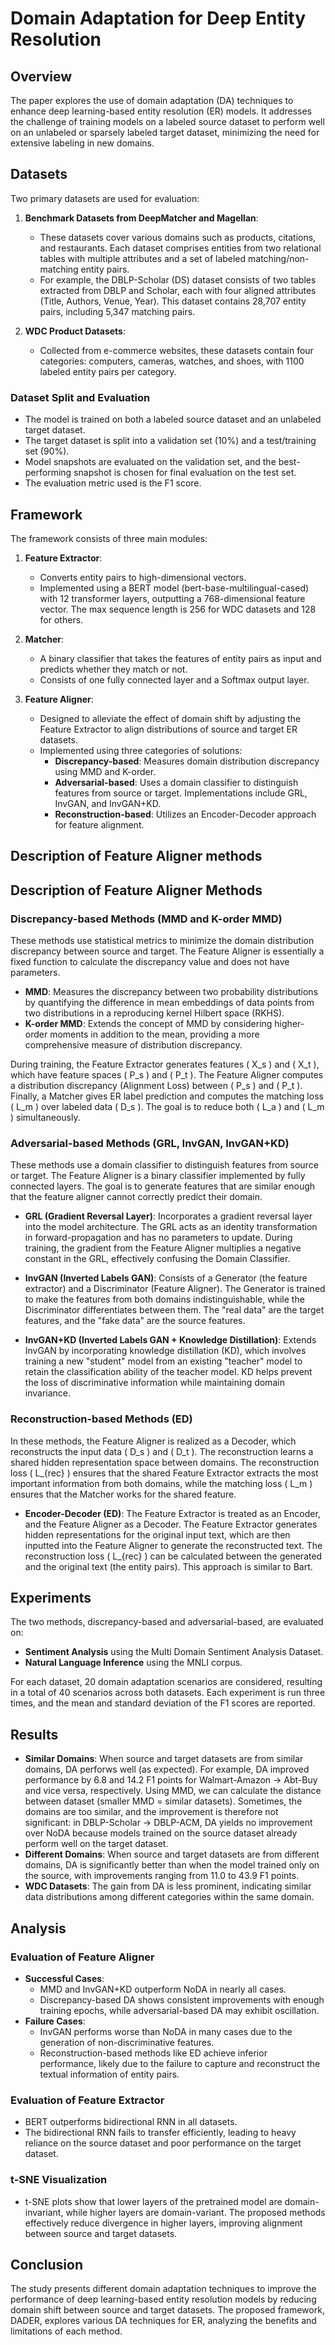# Domain Adaptation for Deep Entity Resolution

## Overview
The paper explores the use of domain adaptation (DA) techniques to enhance deep learning-based entity resolution (ER) models. It addresses the challenge of training models on a labeled source dataset to perform well on an unlabeled or sparsely labeled target dataset, minimizing the need for extensive labeling in new domains.

## Datasets
Two primary datasets are used for evaluation:

1. **Benchmark Datasets from DeepMatcher and Magellan**:
   - These datasets cover various domains such as products, citations, and restaurants. Each dataset comprises entities from two relational tables with multiple attributes and a set of labeled matching/non-matching entity pairs.
   - For example, the DBLP-Scholar (DS) dataset consists of two tables extracted from DBLP and Scholar, each with four aligned attributes (Title, Authors, Venue, Year). This dataset contains 28,707 entity pairs, including 5,347 matching pairs.

2. **WDC Product Datasets**:
   - Collected from e-commerce websites, these datasets contain four categories: computers, cameras, watches, and shoes, with 1100 labeled entity pairs per category.


### Dataset Split and Evaluation
- The model is trained on both a labeled source dataset and an unlabeled target dataset.
- The target dataset is split into a validation set (10%) and a test/training set (90%).
- Model snapshots are evaluated on the validation set, and the best-performing snapshot is chosen for final evaluation on the test set.
- The evaluation metric used is the F1 score.

## Framework 

The framework consists of three main modules:

1. **Feature Extractor**:
   - Converts entity pairs to high-dimensional vectors.
   - Implemented using a BERT model (bert-base-multilingual-cased) with 12 transformer layers, outputting a 768-dimensional feature vector. The max sequence length is 256 for WDC datasets and 128 for others.

2. **Matcher**:
   - A binary classifier that takes the features of entity pairs as input and predicts whether they match or not.
   - Consists of one fully connected layer and a Softmax output layer.

3. **Feature Aligner**:
   - Designed to alleviate the effect of domain shift by adjusting the Feature Extractor to align distributions of source and target ER datasets.
   - Implemented using three categories of solutions:
     - **Discrepancy-based**: Measures domain distribution discrepancy using MMD and K-order.
     - **Adversarial-based**: Uses a domain classifier to distinguish features from source or target. Implementations include GRL, InvGAN, and InvGAN+KD.
     - **Reconstruction-based**: Utilizes an Encoder-Decoder approach for feature alignment.


## Description of Feature Aligner methods

## Description of Feature Aligner Methods

### Discrepancy-based Methods (MMD and K-order MMD)
These methods use statistical metrics to minimize the domain distribution discrepancy between source and target. The Feature Aligner is essentially a fixed function to calculate the discrepancy value and does not have parameters.

- **MMD**: Measures the discrepancy between two probability distributions by quantifying the difference in mean embeddings of data points from two distributions in a reproducing kernel Hilbert space (RKHS).
- **K-order MMD**: Extends the concept of MMD by considering higher-order moments in addition to the mean, providing a more comprehensive measure of distribution discrepancy.

During training, the Feature Extractor generates features \( X_s \) and \( X_t \), which have feature spaces \( P_s \) and \( P_t \). The Feature Aligner computes a distribution discrepancy (Alignment Loss) between \( P_s \) and \( P_t \). Finally, a Matcher gives ER label prediction and computes the matching loss \( L_m \) over labeled data \( D_s \). The goal is to reduce both \( L_a \) and \( L_m \) simultaneously.

### Adversarial-based Methods (GRL, InvGAN, InvGAN+KD)
These methods use a domain classifier to distinguish features from source or target. The Feature Aligner is a binary classifier implemented by fully connected layers. The goal is to generate features that are similar enough that the feature aligner cannot correctly predict their domain.

- **GRL (Gradient Reversal Layer)**: Incorporates a gradient reversal layer into the model architecture. The GRL acts as an identity transformation in forward-propagation and has no parameters to update. During training, the gradient from the Feature Aligner multiplies a negative constant in the GRL, effectively confusing the Domain Classifier.

- **InvGAN (Inverted Labels GAN)**: Consists of a Generator (the feature extractor) and a Discriminator (Feature Aligner). The Generator is trained to make the features from both domains indistinguishable, while the Discriminator differentiates between them. The "real data" are the target features, and the "fake data" are the source features.

- **InvGAN+KD (Inverted Labels GAN + Knowledge Distillation)**: Extends InvGAN by incorporating knowledge distillation (KD), which involves training a new "student" model from an existing "teacher" model to retain the classification ability of the teacher model. KD helps prevent the loss of discriminative information while maintaining domain invariance.


### Reconstruction-based Methods (ED)
In these methods, the Feature Aligner is realized as a Decoder, which reconstructs the input data \( D_s \) and \( D_t \). The reconstruction learns a shared hidden representation space between domains. The reconstruction loss \( L_{rec} \) ensures that the shared Feature Extractor extracts the most important information from both domains, while the matching loss \( L_m \) ensures that the Matcher works for the shared feature.

- **Encoder-Decoder (ED)**: The Feature Extractor is treated as an Encoder, and the Feature Aligner as a Decoder. The Feature Extractor generates hidden representations for the original input text, which are then inputted into the Feature Aligner to generate the reconstructed text. The reconstruction loss \( L_{rec} \) can be calculated between the generated and the original text (the entity pairs). This approach is similar to Bart.

## Experiments
The two methods, discrepancy-based and adversarial-based, are evaluated on:

- **Sentiment Analysis** using the Multi Domain Sentiment Analysis Dataset.
- **Natural Language Inference** using the MNLI corpus.

For each dataset, 20 domain adaptation scenarios are considered, resulting in a total of 40 scenarios across both datasets. Each experiment is run three times, and the mean and standard deviation of the F1 scores are reported.

## Results
- **Similar Domains**: When source and target datasets are from similar domains, DA perforws well (as expected). For example, DA improved performance by 6.8 and 14.2 F1 points for Walmart-Amazon → Abt-Buy and vice versa, respectively. Using MMD, we can calculate the distance between dataset (smaller MMD = similar datasets). Sometimes, the domains are too similar, and the improvement is therefore not significant: in DBLP-Scholar → DBLP-ACM, DA yields no improvement over NoDA because models trained on the source dataset already perform well on the target dataset.
- **Different Domains**: When source and target datasets are from different domains, DA is significantly better than when the model trained only on the source, with improvements ranging from 11.0 to 43.9 F1 points.
- **WDC Datasets**: The gain from DA is less prominent, indicating similar data distributions among different categories within the same domain.

## Analysis
### Evaluation of Feature Aligner
- **Successful Cases**:
  - MMD and InvGAN+KD outperform NoDA in nearly all cases.
  - Discrepancy-based DA shows consistent improvements with enough training epochs, while adversarial-based DA may exhibit oscillation.
- **Failure Cases**:
  - InvGAN performs worse than NoDA in many cases due to the generation of non-discriminative features.
  - Reconstruction-based methods like ED achieve inferior performance, likely due to the failure to capture and reconstruct the textual information of entity pairs.

### Evaluation of Feature Extractor
- BERT outperforms bidirectional RNN in all datasets.
- The bidirectional RNN fails to transfer efficiently, leading to heavy reliance on the source dataset and poor performance on the target dataset.

### t-SNE Visualization
- t-SNE plots show that lower layers of the pretrained model are domain-invariant, while higher layers are domain-variant. The proposed methods effectively reduce divergence in higher layers, improving alignment between source and target datasets.

## Conclusion
The study presents different domain adaptation techniques to improve the performance of deep learning-based entity resolution models by reducing domain shift between source and target datasets. The proposed framework, DADER, explores various DA techniques for ER, analyzing the benefits and limitations of each method.
